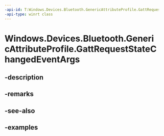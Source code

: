 ```yaml
---
-api-id: T:Windows.Devices.Bluetooth.GenericAttributeProfile.GattRequestStateChangedEventArgs
-api-type: winrt class
---
```


<!-- Class syntax.
public class GattRequestStateChangedEventArgs 
-->

# Windows.Devices.Bluetooth.GenericAttributeProfile.GattRequestStateChangedEventArgs

## -description

## -remarks

## -see-also

## -examples

